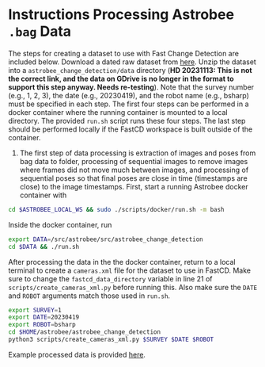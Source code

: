 # Instructions Processing Astrobee `.bag` Data

The steps for creating a dataset to use with Fast Change Detection are included below. Download a dated raw dataset from [here](https://docs.google.com/document/d/1Wx54si5_24rz0kJie31X54PIk_k_owT6qzlziGnAWYc/edit?usp=sharing). Unzip the dataset into a `astrobee_change_detection/data` directory (**HD 20231113: This is not the correct link, and the data on GDrive is no longer in the format to support this step anyway. Needs re-testing**). Note that the survey number (e.g., 1, 2, 3), the date (e.g., 20230419), and the robot name (e.g., bsharp) must be specified in each step. The first four steps can be performed in a docker container where the running container is mounted to a local directory. The provided `run.sh` script runs these four steps. The last step should be performed locally if the FastCD workspace is built outside of the container.

1. The first step of data processing is extraction of images and poses from bag data to folder, processing of sequential images to remove images where frames did not move much between images, and processing of sequential poses so that final poses are close in time (timestamps are close) to the image timestamps. First, start a running Astrobee docker container with

```bash
cd $ASTROBEE_LOCAL_WS && sudo ./scripts/docker/run.sh -m bash
```

Inside the docker container, run

```bash
export DATA=/src/astrobee/src/astrobee_change_detection
cd $DATA && ./run.sh
```
After processing the data in the the docker container, return to a local terminal to create a `cameras.xml` file for the dataset to use in FastCD. Make sure to change the `fastcd_data_directory` variable in line 21 of `scripts/create_cameras_xml.py` before running this. Also make sure the `DATE` and `ROBOT` arguments match those used in `run.sh`.

```bash
export SURVEY=1
export DATE=20230419
export ROBOT=bsharp
cd $HOME/astrobee/astrobee_change_detection
python3 scripts/create_cameras_xml.py $SURVEY $DATE $ROBOT
```

Example processed data is provided [here](https://drive.google.com/file/d/1G3sMFmZ3kstxJwPudJo4NLC4ZkHNYkZt/view?usp=drive_link).